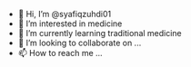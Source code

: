- 👋 Hi, I’m @syafiqzuhdi01
- 👀 I’m interested in medicine
- 🌱 I’m currently learning traditional medicine
- 💞️ I’m looking to collaborate on ...
- 📫 How to reach me ...

<!---
syafiqzuhdi01/syafiqzuhdi01 is a ✨ special ✨ repository because its `README.md` (this file) appears on your GitHub profile.
You can click the Preview link to take a look at your changes.
--->
